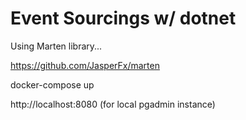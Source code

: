# Event Sourcings w/ dotnet

Using Marten library...

https://github.com/JasperFx/marten


docker-compose up

http://localhost:8080 (for local pgadmin instance)